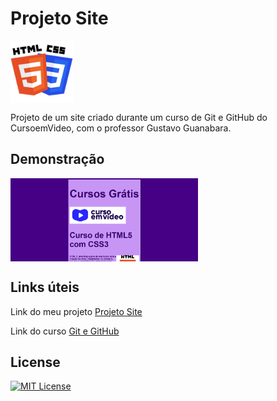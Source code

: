# Projeto Site

<img src="Imagens/HTML-CSS.png" alt="HTML-CSS" align="center" width="100">

Projeto de um site criado durante um curso de Git e GitHub do CursoemVideo, com o professor Gustavo Guanabara.

## Demonstração

<img src="Imagens/Captura de tela 2025-09-16 012153.png" alt="login" align="center" width="300">

## Links úteis

Link do meu projeto <a href= "https://anajulialeite.github.io/projeto-site/">Projeto Site</a>

Link do curso <a href="https://www.cursoemvideo.com/curso/curso-de-git-e-github">Git e GitHub</a>

## License

[![MIT License](https://img.shields.io/badge/License-MIT-%231C003F.svg)](./LICENSE)

